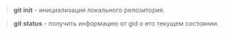 > **git init** - инициализация локального репозитория.

> **git status** - получить информацию от gid о его текущем состоянии.
